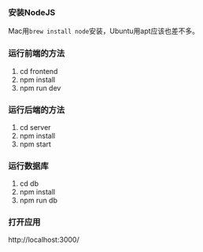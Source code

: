 ### 安装NodeJS
Mac用`brew install node`安装，Ubuntu用apt应该也差不多。

### 运行前端的方法
1. cd frontend
2. npm install
3. npm run dev

### 运行后端的方法
1. cd server
2. npm install
3. npm start

### 运行数据库
1. cd db
2. npm install
3. npm run db

### 打开应用
http://localhost:3000/